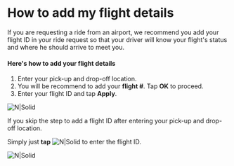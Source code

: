 <h1>How to add my flight details</h1>

If you are requesting a ride from an airport, we recommend you add your flight ID in your ride request so that your driver will know your flight's status and where he should arrive to meet you.

#### Here's how to add your flight details
1. Enter your pick-up and drop-off location.
2. You will be recommend to add your **flight #**. Tap **OK** to proceed.
3. Enter your flight ID and tap **Apply**.


![N|Solid](https://static-qup.s3-us-west-1.amazonaws.com/gojo/add-flight.PNG ':size=250')

If you skip the step to add a flight ID after entering your pick-up and drop-off location.

Simply just **tap** ![N|Solid](https://static-qup.s3.us-west-1.amazonaws.com/gif/icon-add-more.JPG) to enter the flight ID.

![N|Solid](https://static-qup.s3-us-west-1.amazonaws.com/gojo/add-more.PNG ':size=250')
